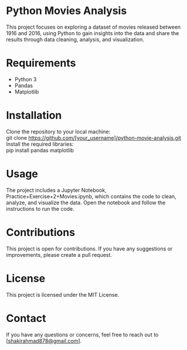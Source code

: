 # Python Movies Analysis
This project focuses on exploring a dataset of movies released between 1916 and 2016, using Python to gain insights into the data and share the results through data cleaning, analysis, and visualization.

# Requirements 
- Python 3
- Pandas 
- Matplotlib 
# Installation
Clone the repository to your local machine:<br>
git clone https://github.com/[your_username]/python-movie-analysis.git<br>
Install the required libraries:<br>
pip install pandas matplotlib<br>

# Usage
The project includes a Jupyter Notebook, Practice+Exercise+2+Movies.ipynb, which contains the code to clean, analyze, and visualize the data. Open the notebook and follow the instructions to run the code.

# Contributions
This project is open for contributions. If you have any suggestions or improvements, please create a pull request.

# License
This project is licensed under the MIT License.

# Contact
If you have any questions or concerns, feel free to reach out to [shakirahmad878@gmail.com].
